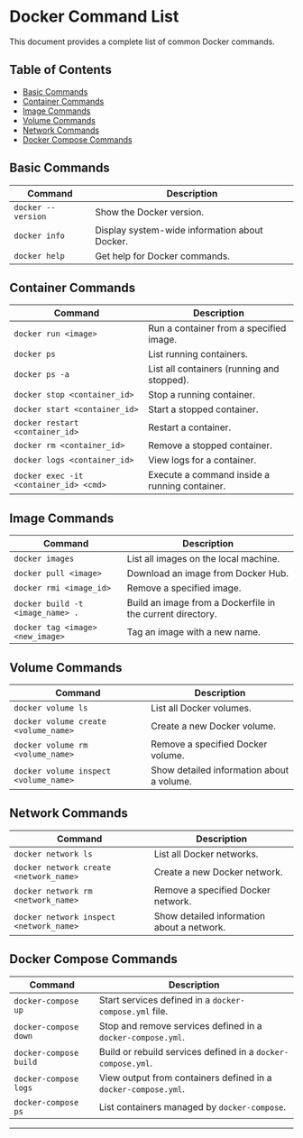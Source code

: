 
# Docker Command List

This document provides a complete list of common Docker commands.

## Table of Contents

- [Basic Commands](#basic-commands)
- [Container Commands](#container-commands)
- [Image Commands](#image-commands)
- [Volume Commands](#volume-commands)
- [Network Commands](#network-commands)
- [Docker Compose Commands](#docker-compose-commands)

## Basic Commands

| Command                               | Description                                          |
|---------------------------------------|------------------------------------------------------|
| `docker --version`                   | Show the Docker version.                             |
| `docker info`                        | Display system-wide information about Docker.       |
| `docker help`                        | Get help for Docker commands.                        |

## Container Commands

| Command                               | Description                                          |
|---------------------------------------|------------------------------------------------------|
| `docker run <image>`                 | Run a container from a specified image.             |
| `docker ps`                           | List running containers.                             |
| `docker ps -a`                        | List all containers (running and stopped).          |
| `docker stop <container_id>`         | Stop a running container.                            |
| `docker start <container_id>`        | Start a stopped container.                           |
| `docker restart <container_id>`      | Restart a container.                                |
| `docker rm <container_id>`           | Remove a stopped container.                          |
| `docker logs <container_id>`         | View logs for a container.                           |
| `docker exec -it <container_id> <cmd>` | Execute a command inside a running container.    |

## Image Commands

| Command                               | Description                                          |
|---------------------------------------|------------------------------------------------------|
| `docker images`                       | List all images on the local machine.              |
| `docker pull <image>`                | Download an image from Docker Hub.                  |
| `docker rmi <image_id>`              | Remove a specified image.                            |
| `docker build -t <image_name> .`    | Build an image from a Dockerfile in the current directory. |
| `docker tag <image> <new_image>`     | Tag an image with a new name.                       |

## Volume Commands

| Command                               | Description                                          |
|---------------------------------------|------------------------------------------------------|
| `docker volume ls`                   | List all Docker volumes.                             |
| `docker volume create <volume_name>` | Create a new Docker volume.                          |
| `docker volume rm <volume_name>`     | Remove a specified Docker volume.                   |
| `docker volume inspect <volume_name>` | Show detailed information about a volume.           |

## Network Commands

| Command                               | Description                                          |
|---------------------------------------|------------------------------------------------------|
| `docker network ls`                  | List all Docker networks.                            |
| `docker network create <network_name>` | Create a new Docker network.                       |
| `docker network rm <network_name>`   | Remove a specified Docker network.                  |
| `docker network inspect <network_name>` | Show detailed information about a network.        |

## Docker Compose Commands

| Command                                   | Description                                          |
|-------------------------------------------|------------------------------------------------------|
| `docker-compose up`                       | Start services defined in a `docker-compose.yml` file. |
| `docker-compose down`                     | Stop and remove services defined in a `docker-compose.yml`. |
| `docker-compose build`                   | Build or rebuild services defined in a `docker-compose.yml`. |
| `docker-compose logs`                    | View output from containers defined in a `docker-compose.yml`. |
| `docker-compose ps`                      | List containers managed by `docker-compose`.       |

---
